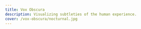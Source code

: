 ```yaml
---
title: Vox Obscura
description: Visualizing subtleties of the human experience.
cover: /vox-obscura/nocturnal.jpg
---
```

